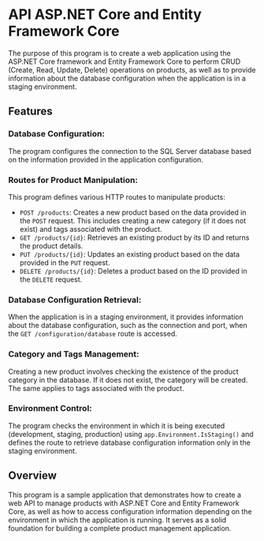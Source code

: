 # API ASP.NET Core and Entity Framework Core

The purpose of this program is to create a web application using the ASP.NET Core framework and Entity Framework Core to perform CRUD (Create, Read, Update, Delete) operations on products, as well as to provide information about the database configuration when the application is in a staging environment.

## Features

### Database Configuration:

The program configures the connection to the SQL Server database based on the information provided in the application configuration.

### Routes for Product Manipulation:

This program defines various HTTP routes to manipulate products:
 - `POST /products`: Creates a new product based on the data provided in the `POST` request. This includes creating a new category (if it does not exist) and tags associated with the product.
 - `GET /products/{id}`: Retrieves an existing product by its ID and returns the product details.
 - `PUT /products/{id}`: Updates an existing product based on the data provided in the `PUT` request.
 - `DELETE /products/{id}`: Deletes a product based on the ID provided in the `DELETE` request.

### Database Configuration Retrieval:

When the application is in a staging environment, it provides information about the database configuration, such as the connection and port, when the `GET /configuration/database` route is accessed.

### Category and Tags Management:

Creating a new product involves checking the existence of the product category in the database. If it does not exist, the category will be created. The same applies to tags associated with the product.

### Environment Control:

The program checks the environment in which it is being executed (development, staging, production) using `app.Environment.IsStaging()` and defines the route to retrieve database configuration information only in the staging environment.

## Overview

This program is a sample application that demonstrates how to create a web API to manage products with ASP.NET Core and Entity Framework Core, as well as how to access configuration information depending on the environment in which the application is running. It serves as a solid foundation for building a complete product management application.
